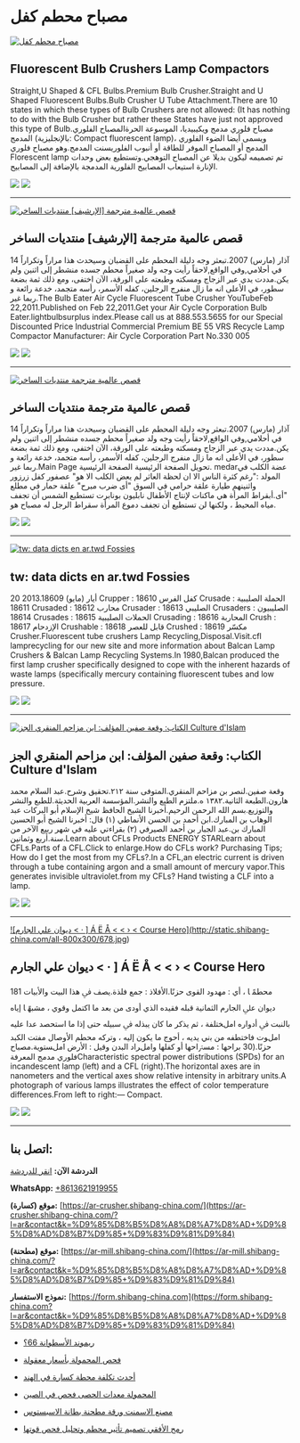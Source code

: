 # مصباح محطم كفل

<a href="https://swt.shibang-china.com/?l=ar&img&k=%D9%85%D8%B5%D8%A8%D8%A7%D8%AD+%D9%85%D8%AD%D8%B7%D9%85+%D9%83%D9%81%D9%84" target="_blank">![مصباح محطم كفل](http://static.shibang-china.com/all-800x300/742.jpg)</a>

## Fluorescent Bulb Crushers Lamp Compactors
Straight,U Shaped &amp; CFL Bulbs.Premium Bulb Crusher.Straight and U Shaped Fluorescent Bulbs.Bulb Crusher U Tube Attachment.There are 10 states in which these types of Bulb Crushers are not allowed: (It has nothing to do with the Bulb Crusher but rather these States have just not approved this type of Bulb.مصباح فلوري مدمج ويكيبيديا، الموسوعة الحرةالمصباح الفلوري المدمج (بالإنجليزية: Compact fluorescent lamp)، ويسمى أيضا الضوء الفلوري المدمج أو المصباح الموفر للطاقة أو أنبوب الفلوريسنت المدمج.وهو مصباح فلوري Florescent lamp تم تصميمه ليكون بديلا عن المصباح التوهجي.وتستطيع بعض وحدات الإنارة استيعاب المصابيح الفلورية المدمجة بالإضافة إلى المصابيح.


<a href="https://whatsapp.shibangsoft.com/WhatsApp.php" target="_blank" title="WhatsApp">![](http://static.shibang-china.com/icon/whatsapp.png)</a> <a href="https://swt.shibang-china.com/?l=ar&icon&k=%D9%85%D8%B5%D8%A8%D8%A7%D8%AD+%D9%85%D8%AD%D8%B7%D9%85+%D9%83%D9%81%D9%84" target="_blank">![](http://static.shibang-china.com/icon/chat-ar.png)</a>

---

<a href="https://swt.shibang-china.com/?l=ar&img&k=%D9%85%D8%B5%D8%A8%D8%A7%D8%AD+%D9%85%D8%AD%D8%B7%D9%85+%D9%83%D9%81%D9%84" target="_blank">![قصص عالمية مترجمة [الإرشيف] منتديات الساخر](http://static.shibang-china.com/all-800x300/583.jpg)</a>

## قصص عالمية مترجمة [الإرشيف] منتديات الساخر
14 آذار (مارس) 2007.تبعثر وجه دليلة المحطم على القضبان وسيحدث هذا مراراً وتكراراً في أحلامي,وفي الواقع,لاحقاً رأيت وجه ولد صغيراً محطم جسده منشطر إلى اثنين ولم يكن.مددت يدي عبر الزجاج ومسكته وطبعته على الورقة، الآن اختفى، ومع ذلك ثمة بضعة سطور، في الأعلى انه ما زال منفرج الرجلين، كفله الأسمر، رأسه متجمد، خدعة رائعة و ربما غير.The Bulb Eater Air Cycle Fluorescent Tube Crusher YouTubeFeb 22,2011.Published on Feb 22,2011.Get your Air Cycle Corporation Bulb Eater.lightbulbsurplus index.Please call us at 888.553.5655 for our Special Discounted Price Industrial Commercial Premium BE 55 VRS Recycle Lamp Compactor Manufacturer: Air Cycle Corporation Part No.330 005


<a href="https://whatsapp.shibangsoft.com/WhatsApp.php" target="_blank" title="WhatsApp">![](http://static.shibang-china.com/icon/whatsapp.png)</a> <a href="https://swt.shibang-china.com/?l=ar&icon&k=%D9%85%D8%B5%D8%A8%D8%A7%D8%AD+%D9%85%D8%AD%D8%B7%D9%85+%D9%83%D9%81%D9%84" target="_blank">![](http://static.shibang-china.com/icon/chat-ar.png)</a>

---

<a href="https://swt.shibang-china.com/?l=ar&img&k=%D9%85%D8%B5%D8%A8%D8%A7%D8%AD+%D9%85%D8%AD%D8%B7%D9%85+%D9%83%D9%81%D9%84" target="_blank">![قصص عالمية مترجمة منتديات الساخر](http://static.shibang-china.com/all-800x300/645.jpg)</a>

## قصص عالمية مترجمة منتديات الساخر
14 آذار (مارس) 2007.تبعثر وجه دليلة المحطم على القضبان وسيحدث هذا مراراً وتكراراً في أحلامي,وفي الواقع,لاحقاً رأيت وجه ولد صغيراً محطم جسده منشطر إلى اثنين ولم يكن.مددت يدي عبر الزجاج ومسكته وطبعته على الورقة، الآن اختفى، ومع ذلك ثمة بضعة سطور، في الأعلى انه ما زال منفرج الرجلين، كفله الأسمر، رأسه متجمد، خدعة رائعة و ربما غير.Main Page تحويل الصفحة الرئيسية الصفحة الرئيسية. medarعضة الكلب في المولد :&quot;رغم كثرة الناس الا ان لحظة العاثر لم يعض الكلب الا هو&quot; عصفور كفل زرزور واثنينهم طيارة علقة حرامي في السوق &quot;أى ضرب مبرح&quot; علقة حمار في مطلع &quot;أى.أبقراط المرأة هي ماكنات لإنتاج الأطفال نابليون بونابرت تستطيع الشمس أن تجفف مياه المحيط ، ولكنها لن تستطيع أن تجفف دموع المرأة سقراط الرجل له مصباح هو.


<a href="https://whatsapp.shibangsoft.com/WhatsApp.php" target="_blank" title="WhatsApp">![](http://static.shibang-china.com/icon/whatsapp.png)</a> <a href="https://swt.shibang-china.com/?l=ar&icon&k=%D9%85%D8%B5%D8%A8%D8%A7%D8%AD+%D9%85%D8%AD%D8%B7%D9%85+%D9%83%D9%81%D9%84" target="_blank">![](http://static.shibang-china.com/icon/chat-ar.png)</a>

---

<a href="https://swt.shibang-china.com/?l=ar&img&k=%D9%85%D8%B5%D8%A8%D8%A7%D8%AD+%D9%85%D8%AD%D8%B7%D9%85+%D9%83%D9%81%D9%84" target="_blank">![tw: data dicts en ar.twd Fossies](http://static.shibang-china.com/all-800x300/76.jpg)</a>

## tw: data dicts en ar.twd Fossies
20 أيار (مايو) 2013.18609 Crupper : كفل الفرس 18610 Crusade : الحملة الصليبية 18611 Crusaded : محارب 18612 Crusader : الصليبي 18613 Crusaders : الصليبيون 18614 Crusades : الحملات الصليبية 18615 Crusading : المحاربة 18616 Crush : الإزدحام 18617 Crushable : قابل للعصر 18618 Crushed : مكسّر 18619 Crusher.Fluorescent tube crushers Lamp Recycling,Disposal.Visit.cfl lamprecycling for our new site and more information about Balcan Lamp Crushers &amp; Balcan Lamp Recycling Systems.In 1980,Balcan produced the first lamp crusher specifically designed to cope with the inherent hazards of waste lamps (specifically mercury containing fluorescent tubes and low pressure.


<a href="https://whatsapp.shibangsoft.com/WhatsApp.php" target="_blank" title="WhatsApp">![](http://static.shibang-china.com/icon/whatsapp.png)</a> <a href="https://swt.shibang-china.com/?l=ar&icon&k=%D9%85%D8%B5%D8%A8%D8%A7%D8%AD+%D9%85%D8%AD%D8%B7%D9%85+%D9%83%D9%81%D9%84" target="_blank">![](http://static.shibang-china.com/icon/chat-ar.png)</a>

---

<a href="https://swt.shibang-china.com/?l=ar&img&k=%D9%85%D8%B5%D8%A8%D8%A7%D8%AD+%D9%85%D8%AD%D8%B7%D9%85+%D9%83%D9%81%D9%84" target="_blank">![ﺍﻟﻜﺘﺎﺏ: ﻭﻗﻌﺔ ﺻﻔﻴﻦ ﺍﻟﻤﺆﻟﻒ: ﺍﺑﻦ ﻣﺰﺍﺣﻢ ﺍﻟﻤﻨﻘﺮﻱ ﺍﻟﺠﺰ Culture d&#39;Islam](http://static.shibang-china.com/all-800x300/1373.jpg)</a>

## ﺍﻟﻜﺘﺎﺏ: ﻭﻗﻌﺔ ﺻﻔﻴﻦ ﺍﻟﻤﺆﻟﻒ: ﺍﺑﻦ ﻣﺰﺍﺣﻢ ﺍﻟﻤﻨﻘﺮﻱ ﺍﻟﺠﺰ Culture d&#39;Islam
ﻭﻗﻌﺔ ﺻﻔﻴﻦ.ﻟﻨﺼﺮ ﺑﻦ ﻣﺰﺍﺣﻢ ﺍﻟﻤﻨﻘﺮﻱ.ﺍﻟﻤﺘﻮﻓﻰ ﺳﻨﺔ ٢١٢.ﺗﺤﻘﻴﻖ ﻭﺷﺮﺡ.ﻋﺒﺪ ﺍﻟﺴﻼﻡ ﻣﺤﻤﺪ ﻫﺎﺭﻭﻥ.ﺍﻟﻄﺒﻌﺔ ﺍﻟﺜﺎﻧﻴﺔ.١٣٨٢ ﻩ.ﻣﻠﺘﺰﻡ ﺍﻟﻄﺒﻊ ﻭﺍﻟﻨﺸﺮ.ﺍﻟﻤﺆﺳﺴﺔ ﺍﻟﻌﺮﺑﻴﺔ ﺍﻟﺤﺪﻳﺜﺔ.ﻟﻠﻄﺒﻊ ﻭﺍﻟﻨﺸﺮ ﻭﺍﻟﺘﻮﺯﻳﻊ.ﺑﺴﻢ ﺍﻟﻠﻪ ﺍﻟﺮﺣﻤﻦ ﺍﻟﺮﺣﻴﻢ.ﺃﺧﺒﺮﻧﺎ ﺍﻟﺸﻴﺦ ﺍﻟﺤﺎﻓﻆ ﺷﻴﺦ ﺍﻹﺳﻼﻡ ﺃﺑﻮ ﺍﻟﺒﺮﻛﺎﺕ ﻋﺒﺪ ﺍﻟﻮﻫﺎﺏ ﺑﻦ ﺍﻟﻤﺒﺎﺭﻙ.ﺍﺑﻦ ﺃﺣﻤﺪ ﺑﻦ ﺍﻟﺤﺴﻦ ﺍﻷﻧﻤﺎﻃﻲ (١) ﻗﺎﻝ: ﺃﺧﺒﺮﻧﺎ ﺍﻟﺸﻴﺦ ﺃﺑﻮ ﺍﻟﺤﺴﻴﻦ ﺍﻟﻤﺒﺎﺭﻙ ﺑﻦ.ﻋﺒﺪ ﺍﻟﺠﺒﺎﺭ ﺑﻦ ﺃﺣﻤﺪ ﺍﻟﺼﻴﺮﻓﻲ (٢) ﺑﻘﺮﺍﺀﺗﻲ ﻋﻠﻴﻪ ﻓﻲ ﺷﻬﺮ ﺭﺑﻴﻊ ﺍﻵﺧﺮ ﻣﻦ ﺳﻨﺔ.ﺃﺭﺑﻊ ﻭﺛﻤﺎﻧﻴﻦ.Learn about CFLs Products ENERGY STARLearn about CFLs.Parts of a CFL.Click to enlarge.How do CFLs work? Purchasing Tips; How do I get the most from my CFLs?.In a CFL,an electric current is driven through a tube containing argon and a small amount of mercury vapor.This generates invisible ultraviolet.from my CFLs? Hand twisting a CLF into a lamp.


<a href="https://whatsapp.shibangsoft.com/WhatsApp.php" target="_blank" title="WhatsApp">![](http://static.shibang-china.com/icon/whatsapp.png)</a> <a href="https://swt.shibang-china.com/?l=ar&icon&k=%D9%85%D8%B5%D8%A8%D8%A7%D8%AD+%D9%85%D8%AD%D8%B7%D9%85+%D9%83%D9%81%D9%84" target="_blank">![](http://static.shibang-china.com/icon/chat-ar.png)</a>

---

<a href="https://swt.shibang-china.com/?l=ar&img&k=%D9%85%D8%B5%D8%A8%D8%A7%D8%AD+%D9%85%D8%AD%D8%B7%D9%85+%D9%83%D9%81%D9%84" target="_blank">![ديوان علي الجارم &lt; · ] Á Ë Å &lt; &lt; › &lt; Course Hero](http://static.shibang-china.com/all-800x300/678.jpg)</a>

## ديوان علي الجارم &lt; · ] Á Ë Å &lt; &lt; › &lt; Course Hero
ﻣﺤﻄﻤً ﺎ ، أي : ﻣﻬﺪود اﻟﻘﻮى ﺣﺰﻧًﺎ.اﻷﻓﻼذ : ﺟﻤﻊ ﻓﻠﺬة.ﻳﺼﻒ ﰲ ﻫﺬا اﻟﺒﻴﺖ واﻷﺑﻴﺎت 181 دﻳﻮان ﻋﲇ اﻟﺠﺎرم اﻟﺜﻤﺎﻧﻴﺔ ﻗﺒﻠﻪ ﻓﻘﻴﺪه اﻟﺬي أودى ﻣﻦ ﺑﻌﺪ ﻣﺎ اﻛﺘﻤﻞ وﻗﻮي ، ﻣﺸﺒﻬً ﺎ إﻳﺎه ﺑﺎﻟﻨﺒﺖ ﰲ أدواره املﺨﺘﻠﻔﺔ ، ﺛﻢ ﻳﺬﻛﺮ ﻣﺎ ﻛﺎن ﻳﺒﺬﻟﻪ ﰲ ﺳﺒﻴﻠﻪ ﺣﺘﻰ إذا ﻣﺎ اﺳﺘﺤﺼﺪ ﻋﺪا ﻋﻠﻴﻪ املﻮت ﻓﺎﺧﺘﻄﻔﻪ ﻣﻦ ﺑني ﻳﺪﻳﻪ ، أﺣﻮج ﻣﺎ ﻳﻜﻮن إﻟﻴﻪ ، وﺗﺮﻛﻪ ﻣﺤﻄﻢ اﻷوﺻﺎل ﻣﻔﺘﺖ اﻟﻜﺒﺪ ﺣﺰﻧًﺎ.(30 ﺑﺮاﺣﻬﺎ : ﻣﺴﱰاﺣﻬﺎ أو ﻛﻔﻠﻬﺎ واملﺮاد اﻟﺒﺪن وﻗﻴﻞ : اﻷرض املﺴﺘﻮﻳﺔ.مصباح فلوري مدمج المعرفةCharacteristic spectral power distributions (SPDs) for an incandescent lamp (left) and a CFL (right).The horizontal axes are in nanometers and the vertical axes show relative intensity in arbitrary units.A photograph of various lamps illustrates the effect of color temperature differences.From left to right:— Compact.


<a href="https://whatsapp.shibangsoft.com/WhatsApp.php" target="_blank" title="WhatsApp">![](http://static.shibang-china.com/icon/whatsapp.png)</a> <a href="https://swt.shibang-china.com/?l=ar&icon&k=%D9%85%D8%B5%D8%A8%D8%A7%D8%AD+%D9%85%D8%AD%D8%B7%D9%85+%D9%83%D9%81%D9%84" target="_blank">![](http://static.shibang-china.com/icon/chat-ar.png)</a>

---
## اتصل بنا:

**الدردشة الآن:** [انقر للدردشة](https://swt.shibang-china.com?l=ar&contact&k=%D9%85%D8%B5%D8%A8%D8%A7%D8%AD+%D9%85%D8%AD%D8%B7%D9%85+%D9%83%D9%81%D9%84)

**WhatsApp:**  [+8613621919955](https://whatsapp.shibangsoft.com/WhatsApp.php)

**موقع (كسارة):** [https://ar-crusher.shibang-china.com/](https://ar-crusher.shibang-china.com/?l=ar&contact&k=%D9%85%D8%B5%D8%A8%D8%A7%D8%AD+%D9%85%D8%AD%D8%B7%D9%85+%D9%83%D9%81%D9%84)

**موقع (مطحنة):** [https://ar-mill.shibang-china.com/](https://ar-mill.shibang-china.com/?l=ar&contact&k=%D9%85%D8%B5%D8%A8%D8%A7%D8%AD+%D9%85%D8%AD%D8%B7%D9%85+%D9%83%D9%81%D9%84)

**نموذج الاستفسار:** [https://form.shibang-china.com](https://form.shibang-china.com?l=ar&contact&k=%D9%85%D8%B5%D8%A8%D8%A7%D8%AD+%D9%85%D8%AD%D8%B7%D9%85+%D9%83%D9%81%D9%84)

* [ريموند الأسطوانة 66؟](../28/%D8%B1%D9%8A%D9%85%D9%88%D9%86%D8%AF%20%D8%A7%D9%84%D8%A3%D8%B3%D8%B7%D9%88%D8%A7%D9%86%D8%A9%2066%D8%9F.md)

* [فحص المحمولة بأسعار معقولة](../27/%D9%81%D8%AD%D8%B5%20%D8%A7%D9%84%D9%85%D8%AD%D9%85%D9%88%D9%84%D8%A9%20%D8%A8%D8%A3%D8%B3%D8%B9%D8%A7%D8%B1%20%D9%85%D8%B9%D9%82%D9%88%D9%84%D8%A9.md)

* [أحدث تكلفة محطة كسارة في الهند](../27/%D8%A3%D8%AD%D8%AF%D8%AB%20%D8%AA%D9%83%D9%84%D9%81%D8%A9%20%D9%85%D8%AD%D8%B7%D8%A9%20%D9%83%D8%B3%D8%A7%D8%B1%D8%A9%20%D9%81%D9%8A%20%D8%A7%D9%84%D9%87%D9%86%D8%AF.md)

* [المحمولة معدات الحصى فحص في الصين](../28/%D8%A7%D9%84%D9%85%D8%AD%D9%85%D9%88%D9%84%D8%A9%20%D9%85%D8%B9%D8%AF%D8%A7%D8%AA%20%D8%A7%D9%84%D8%AD%D8%B5%D9%89%20%D9%81%D8%AD%D8%B5%20%D9%81%D9%8A%20%D8%A7%D9%84%D8%B5%D9%8A%D9%86.md)

* [مصنع الاسمنت ورقة مطحنة بطانة الاسبستوس](../28/%D9%85%D8%B5%D9%86%D8%B9%20%D8%A7%D9%84%D8%A7%D8%B3%D9%85%D9%86%D8%AA%20%D9%88%D8%B1%D9%82%D8%A9%20%D9%85%D8%B7%D8%AD%D9%86%D8%A9%20%D8%A8%D8%B7%D8%A7%D9%86%D8%A9%20%D8%A7%D9%84%D8%A7%D8%B3%D8%A8%D8%B3%D8%AA%D9%88%D8%B3.md)

* [رمح الأفقي تصميم تأثير محطم وتحليل فحص قوتها](../29/%D8%B1%D9%85%D8%AD%20%D8%A7%D9%84%D8%A3%D9%81%D9%82%D9%8A%20%D8%AA%D8%B5%D9%85%D9%8A%D9%85%20%D8%AA%D8%A3%D8%AB%D9%8A%D8%B1%20%D9%85%D8%AD%D8%B7%D9%85%20%D9%88%D8%AA%D8%AD%D9%84%D9%8A%D9%84%20%D9%81%D8%AD%D8%B5%20%D9%82%D9%88%D8%AA%D9%87%D8%A7.md)